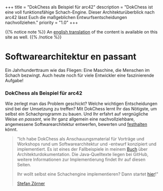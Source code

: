 +++
title = "DokChess als Beispiel für arc42"
description = "DokChess ist eine voll funktionsfähige Schach-Engine. Dieser Architekturüberblick nach arc42 lässt Euch die maßgeblichen Entwurfsentscheidungen nachvollziehen."
priority = "1.0"
+++

{{% notice note %}}
An [<i class="fas fa-language"></i> english translation](/en/) of the content is available on this site as well.
{{% /notice %}}

# Softwarearchitektur en&nbsp;passant

Ein Jahrhunderttraum wie das Fliegen: Eine Maschine, die Menschen im Schach bezwingt. Auch heute noch für viele Entwickler eine faszinierende Aufgabe!  

### DokChess als Beispiel für arc42

Wie zerlegt man das Problem geschickt? Welche wichtigen Entscheidungen sind bei der Umsetzung zu treffen? Mit DokChess lernt Ihr das Nötigste, um selbst ein Schachprogramm zu bauen. Und Ihr erfahrt auf vergnügliche Weise _en passant_, wie Ihr ganz allgemein eine nachvollziehbare, angemessene Softwarearchitektur entwerfen, bewerten und [festhalten](/00_ueberblick/) könnt.


> "Ich habe DokChess als Anschauungsmaterial für Vorträge und Workshops rund um Softwarearchitektur und -entwurf konzipiert und implementiert.
> Es ist eines der Fallbeispiele in meinem [Buch](/abspann/#die-inhalte) über Architekturdokumentation.
> Die Java-Quelltexte liegen bei GitHub, weitere Informationen zur Implementierung findet Ihr auf diesen Seiten.
>
> Ihr wollt selbst eine Schachengine implementieren? Dann startet [hier](/20_selber_starten/)!"
>  
> [Stefan Zörner](/autor/)
